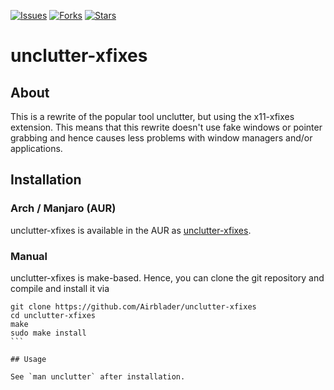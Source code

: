 [![Issues](https://img.shields.io/github/issues/Airblader/unclutter-xfixes.svg)](https://github.com/Airblader/unclutter-xfixes/issues)
[![Forks](https://img.shields.io/github/forks/Airblader/unclutter-xfixes.svg)](https://github.com/Airblader/unclutter-xfixes/network)
[![Stars](https://img.shields.io/github/stars/Airblader/unclutter-xfixes.svg)](https://github.com/Airblader/unclutter-xfixes/stargazers)

# unclutter-xfixes

## About

This is a rewrite of the popular tool unclutter, but using the x11-xfixes extension. This means that this rewrite doesn't use fake windows or pointer grabbing and hence causes less problems with window managers and/or applications.

## Installation

### Arch / Manjaro (AUR)

unclutter-xfixes is available in the AUR as [unclutter-xfixes](https://aur.archlinux.org/packages/unclutter-xfixes-git/).

### Manual

unclutter-xfixes is make-based. Hence, you can clone the git repository and compile and install it via

````
git clone https://github.com/Airblader/unclutter-xfixes
cd unclutter-xfixes
make
sudo make install
```

## Usage

See `man unclutter` after installation.

